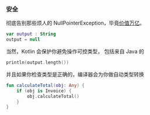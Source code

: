 ### 安全

彻底告别那些烦人的 NullPointerException，毕竟[价值万亿](http://www.infoq.com/presentations/Null-References-The-Billion-Dollar-Mistake-Tony-Hoare)。

``` kotlin
var output : String
output = null
```

当然，Kotlin 会保护你避免操作可控类型，
包括来自 Java 的

``` kotlin
println(output.length())
```

并且如果你检查类型是正确的，编译器会为你做自动类型转换

``` kotlin
fun calculateTotal(obj: Any) {
    if (obj is Invoice) {
        obj.calculateTotal()
    }
}
```
